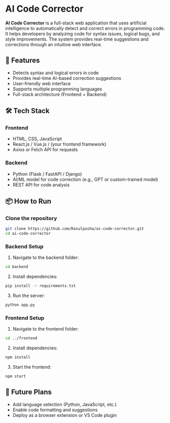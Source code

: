 # AI Code Corrector

**AI Code Corrector** is a full-stack web application that uses artificial intelligence to automatically detect and correct errors in programming code. It helps developers by analyzing code for syntax issues, logical bugs, and style improvements. The system provides real-time suggestions and corrections through an intuitive web interface.

## 🧠 Features

- Detects syntax and logical errors in code
- Provides real-time AI-based correction suggestions
- User-friendly web interface
- Supports multiple programming languages
- Full-stack architecture (Frontend + Backend)

## 🛠️ Tech Stack

### Frontend
- HTML, CSS, JavaScript
- React.js / Vue.js / (your frontend framework)
- Axios or Fetch API for requests

### Backend
- Python (Flask / FastAPI / Django)
- AI/ML model for code correction (e.g., GPT or custom-trained model)
- REST API for code analysis

## 📦 How to Run

### Clone the repository
```bash
git clone https://github.com/Rasulpasha/ai-code-corrector.git
cd ai-code-corrector
````

### Backend Setup

1. Navigate to the backend folder:

```bash
cd backend
```

2. Install dependencies:

```bash
pip install -r requirements.txt
```

3. Run the server:

```bash
python app.py
```

### Frontend Setup

1. Navigate to the frontend folder:

```bash
cd ../frontend
```

2. Install dependencies:

```bash
npm install
```

3. Start the frontend:

```bash
npm start
```

## 🚀 Future Plans

* Add language selection (Python, JavaScript, etc.)
* Enable code formatting and suggestions
* Deploy as a browser extension or VS Code plugin

